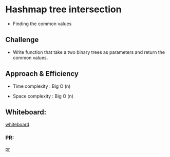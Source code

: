 # Hashmap tree intersection

- Finding the common values

## Challenge

- Write function that take a two binary trees as parameters and return the common values.


## Approach & Efficiency

- Time complexity : Big O (n)

- Space complexity : Big O (n)


## Whiteboard:

[whiteboard](https://miro.com/welcomeonboard/TFAzQktpOFk0UWdsRjFGTXB5SDQ3b1BldzhXQk43WmFadHpnWU1ZUlZCdFB3aHNpNjJ5RHNLU2liRUMxZTRTSHwzMDc0NDU3MzYxNzU4NzExMTcx)

### PR:
[pr](https://github.com/hayabalasmeh/data-structures-and-algorithms./pull/20)